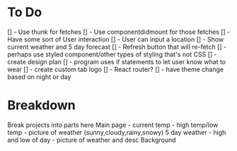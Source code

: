 # To Do
[] - Use thunk for fetches
[] - Use componentdidmount for those fetches
[] - Have some sort of User interaction
[] - User can input a location
[] - Show current weather and 5 day forecast
[] - Refresh button that will re-fetch
[] - perhaps use styled component/other types of styling that's not CSS
[] - create design plan
[] - program uses if statements to let user know what to wear
[] - create custom tab logo
[] - React router?
[] - have theme change based on night or day

# Breakdown
Break projects into parts here
Main page
    - current temp
    - high temp/low temp
    - picture of weather (sunny,cloudy,rainy,snowy)
5 day weather
    - high and low of day
    - picture of weather and desc
Background
    